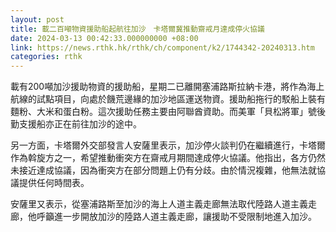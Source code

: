```yaml
---
layout: post
title: 載二百噸物資援助船起航往加沙　卡塔爾冀推動齋戒月達成停火協議
date: 2024-03-13 00:42:33.000000000 +08:00
link: https://news.rthk.hk/rthk/ch/component/k2/1744342-20240313.htm
categories: rthk
---
```


載有200噸加沙援助物資的援助船，星期二已離開塞浦路斯拉納卡港，將作為海上航線的試點項目，向處於饑荒邊緣的加沙地區運送物資。援助船拖行的駁船上裝有麵粉、大米和蛋白粉。這次援助任務主要由阿聯酋資助。而美軍「貝松將軍」號後勤支援船亦正在前往加沙的途中。

另一方面，卡塔爾外交部發言人安薩里表示，加沙停火談判仍在繼續進行，卡塔爾作為斡旋方之一，希望推動衝突方在齋戒月期間達成停火協議。他指出，各方仍然未接近達成協議，因為衝突方在部分問題上仍有分歧。由於情況複雜，他無法就協議提供任何時間表。

安薩里又表示，從塞浦路斯至加沙的海上人道主義走廊無法取代陸路人道主義走廊，他呼籲進一步開放加沙的陸路人道主義走廊，讓援助不受限制地進入加沙。
